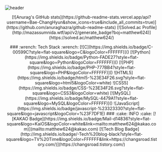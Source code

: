 ### 
![header](https://capsule-render.vercel.app/api?type=waving&color=FFD159&height=300&section=header&text=Hi,%20l'm%20ChangHyun!%20&fontColor=3E3C3C&rotate=0)

<p align="center"> 
[![Anurag's GitHub stats](https://github-readme-stats.vercel.app/api?username=Bae-ChangHyun&show_icons=true&include_all_commits=true)](https://github.com/anuraghazra/github-readme-stats)
[![Solved.ac Profile](http://mazassumnida.wtf/api/v2/generate_badge?boj=matthew624)](https://solved.ac/matthew624/)
<div align="center">
### :wrench: Tech Stack  :wrench:
[![C](https://img.shields.io/badge/C-00599C?style=flat-square&logo=C&logoColor=FFFFFF)]()
[![Python](https://img.shields.io/badge/Python-FADE27?style=flat-square&logo=Python&logoColor=FFFFFF)]()
[![PHP](https://img.shields.io/badge/PHP-777BB4?style=flat-square&logo=PHP&logoColor=FFFFFF)]()
![HTML5](https://img.shields.io/badge/html5-%23E34F26.svg?style=flat-square&logo=html5&logoColor=white)
![CSS5](https://img.shields.io/badge/CSS-%23E34F26.svg?style=flat-square&logo=CSS3&logoColor=white)
[![MySQL](https://img.shields.io/badge/MySQL-4479A1?style=flat-square&logo=MySQL&logoColor=FFFFFF)]()
![JavaScript](https://img.shields.io/badge/javascript-%23323330?style=flat-square&logo=javascript&logoColor=%23F7DF1E)
### :cake: INFO  :cake:
[![KAKAO Badge](https://img.shields.io/badge/Mail-d14836?style=flat-square&logo=KaiOS&logoColor=white&link=mailto:matthew624@kakao.com)](mailto:matthew624@kakao.com)
[![Tech Blog Badge](http://img.shields.io/badge/-Tech%20blog-black?style=flat-square&logo=TV%20Time&logoColor=FFFFFF&link=https://changsroad.tistory.com/)](https://changsroad.tistory.com/)
</div>



<!--
**Bae-ChangHyun/Bae-ChangHyun** is a ✨ _special_ ✨ repository because its `README.md` (this file) appears on your GitHub profile.

Here are some ideas to get you started:

- 🔭 I’m currently working on ...
- 🌱 I’m currently learning ...
- 👯 I’m looking to collaborate on ...
- 🤔 I’m looking for help with ...
- 💬 Ask me about ...
- 📫 How to reach me: ...
- 😄 Pronouns: ...
- ⚡ Fun fact: ...
-->

